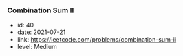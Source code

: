 ### Combination Sum II

* id: 40
* date: 2021-07-21
* link: https://leetcode.com/problems/combination-sum-ii
* level: Medium
